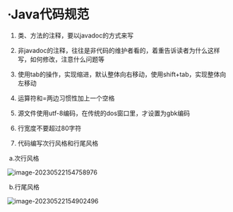 # ·Java代码规范

1.  类、方法的注释，要以javadoc的方式来写

2. 非javadoc的注释，往往是非代码的维护者看的，着重告诉读者为什么这样写，如何修改，注意什么问题等

3. 使用tab的操作，实现缩进，默认整体向右移动，使用shift+tab，实现整体向左移动

4. 运算符和=两边习惯性加上一个空格

5. 源文件使用utf-8编码，在传统的dos窗口里，才设置为gbk编码

6. 行宽度不要超过80字符

7. 代码编写次行风格和行尾风格

​	a.次行风格

![image-20230522154758976](C:\Users\22050\AppData\Roaming\Typora\typora-user-images\image-20230522154758976.png)

​		b.行尾风格

![image-20230522154902496](C:\Users\22050\AppData\Roaming\Typora\typora-user-images\image-20230522154902496.png)









